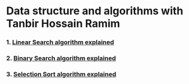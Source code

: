 # Data structure and algorithms with Tanbir Hossain Ramim
### 1. [Linear Search algorithm explained](https://www.youtube.com/watch?v=CBnZVCMkhk0&t=1s)
### 2. [Binary Search algorithm explained](https://www.youtube.com/watch?v=vijevL4WZiU)
### 3. [Selection Sort algorithm explained](https://www.youtube.com/watch?v=n2XmUaKEgp0)
